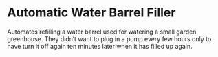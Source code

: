 #  Automatic Water Barrel Filler  
Automates refilling a water barrel used for watering a small garden greenhouse. They didn’t want to plug in a pump every few hours only to have turn it off again ten minutes later when it has filled up again.
